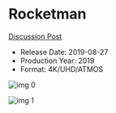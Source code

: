 # Rocketman

[Discussion Post](https://www.avsforum.com/threads/bass-eq-for-filtered-movies.2995212/post-58439788)

* Release Date: 2019-08-27
* Production Year: 2019
* Format: 4K/UHD/ATMOS

![img 0](https://i.imgur.com/EduV71Q.jpg)

![img 1](https://i.imgur.com/PXn7B6P.jpg)

